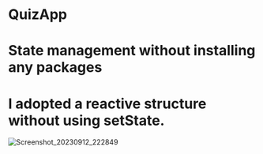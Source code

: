 # QuizApp

# State management without installing any packages
# I adopted a reactive structure without using setState.
![Screenshot_20230912_222849](https://github.com/emircancavusoglu/quizApp/assets/92651826/8fa7c987-7bdf-44d1-b846-64cfe8cf7595)
